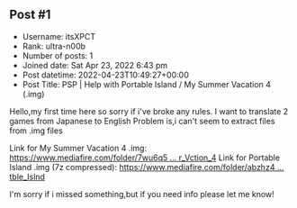 ## Post #1
- Username: itsXPCT
- Rank: ultra-n00b
- Number of posts: 1
- Joined date: Sat Apr 23, 2022 6:43 pm
- Post datetime: 2022-04-23T10:49:27+00:00
- Post Title: PSP | Help with Portable Island / My Summer Vacation 4 (.img)

Hello,my first time here so sorry if i've broke any rules. 
I want to translate 2 games from Japanese to English 
Problem is,i can't seem to extract files from .img files 

Link for My Summer Vacation 4 .img: [https://www.mediafire.com/folder/7wu6q5 ... r_Vction_4](https://www.mediafire.com/folder/7wu6q58d6nfbj/My_Summer_Vction_4)
Link for Portable Island .img (7z compressed): [https://www.mediafire.com/folder/abzhz4 ... tble_Islnd](https://www.mediafire.com/folder/abzhz49abqqui/Portble_Islnd)

I'm sorry if i missed something,but if you need info please let me know!
